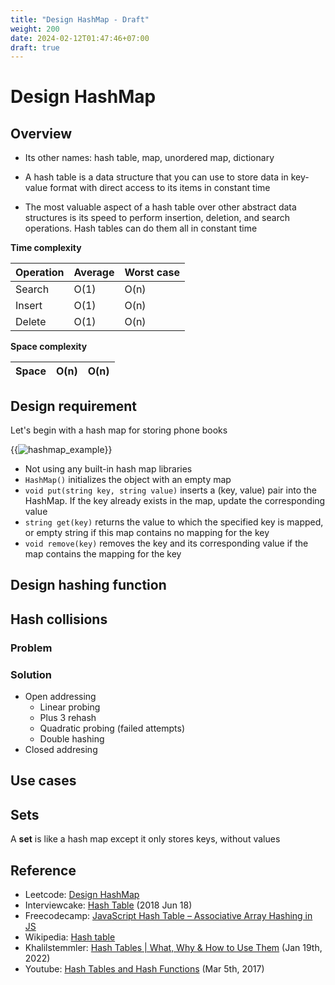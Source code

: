 ```yaml
---
title: "Design HashMap - Draft"
weight: 200
date: 2024-02-12T01:47:46+07:00
draft: true
---
```


# Design HashMap

## Overview

- Its other names: hash table, map, unordered map, dictionary

- A hash table is a data structure that you can use to store data in key-value format with direct access to its items in constant time

- The most valuable aspect of a hash table over other abstract data structures is its speed to perform insertion, deletion, and search operations. Hash tables can do them all in constant time

**Time complexity**

| Operation | Average | Worst case |
| --------- | ------- | ---------- |
| Search    | O(1)    | O(n)       |
| Insert    | O(1)    | O(n)       |
| Delete    | O(1)    | O(n)       |

**Space complexity**

| Space | O(n) | O(n) |
| ----- | ---- | ---- |

## Design requirement

Let's begin with a hash map for storing phone books

{{<img src="/problems/design_hashmap/hashmap_example.png" alt="hashmap_example" caption="Hash map for storing phone books">}}

- Not using any built-in hash map libraries
- `HashMap()` initializes the object with an empty map
- `void put(string key, string value)` inserts a (key, value) pair into the HashMap. If the key already exists in the map, update the corresponding value
- `string get(key)` returns the value to which the specified key is mapped, or empty string if this map contains no mapping for the key
- `void remove(key)` removes the key and its corresponding value if the map contains the mapping for the key

## Design hashing function

## Hash collisions

### Problem

### Solution

- Open addressing
  - Linear probing
  - Plus 3 rehash
  - Quadratic probing (failed attempts)
  - Double hashing
- Closed addresing

## Use cases

## Sets

A **set** is like a hash map except it only stores keys, without values

## Reference

- Leetcode: [Design HashMap](https://leetcode.com/problems/design-hashmap/description/?envType=daily-question)
- Interviewcake: [Hash Table](https://v8.dev/features/modules) (2018 Jun 18)
- Freecodecamp: [JavaScript Hash Table – Associative Array Hashing in JS](https://www.freecodecamp.org/news/javascript-hash-table-associative-array-hashing-in-js/)
- Wikipedia: [Hash table](https://en.wikipedia.org/wiki/Hash_table)
- Khalilstemmler: [Hash Tables | What, Why & How to Use Them](https://khalilstemmler.com/blogs/data-structures-algorithms/hash-tables/#:~:text=Why%20use%20hash%20tables%3F,them%20all%20in%20constant%20time.) (Jan 19th, 2022)
- Youtube: [Hash Tables and Hash Functions](https://www.youtube.com/watch?v=KyUTuwz_b7Q) (Mar 5th, 2017)
